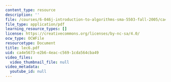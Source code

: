 ```yaml
---
content_type: resource
description: ''
file: /courses/6-046j-introduction-to-algorithms-sma-5503-fall-2005/ca4e5673e2b64eacc5691cda564cba49_lec6.pdf
file_type: application/pdf
learning_resource_types: []
license: https://creativecommons.org/licenses/by-nc-sa/4.0/
ocw_type: OCWFile
resourcetype: Document
title: lec6.pdf
uid: ca4e5673-e2b6-4eac-c569-1cda564cba49
video_files:
  video_thumbnail_file: null
video_metadata:
  youtube_id: null
---
```


